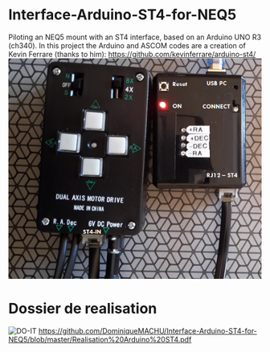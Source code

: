 # Interface-Arduino-ST4-for-NEQ5
Piloting an NEQ5 mount with an ST4 interface, based on an Arduino UNO R3 (ch340).
In this project the Arduino and ASCOM codes are a creation of Kevin Ferrare (thanks to him): https://github.com/kevinferrare/arduino-st4/
![Final](https://raw.githubusercontent.com/DominiqueMACHU/Interface-Arduino-ST4-for-NEQ5/master/Pilotage_NEQ5_final.PNG)

# Dossier de realisation
![DO-IT](https://raw.githubusercontent.com/DominiqueMACHU/Interface-Arduino-ST4-for-NEQ5/master/Dossier_de_réalisation.PNG)
https://github.com/DominiqueMACHU/Interface-Arduino-ST4-for-NEQ5/blob/master/Realisation%20Arduino%20ST4.pdf




